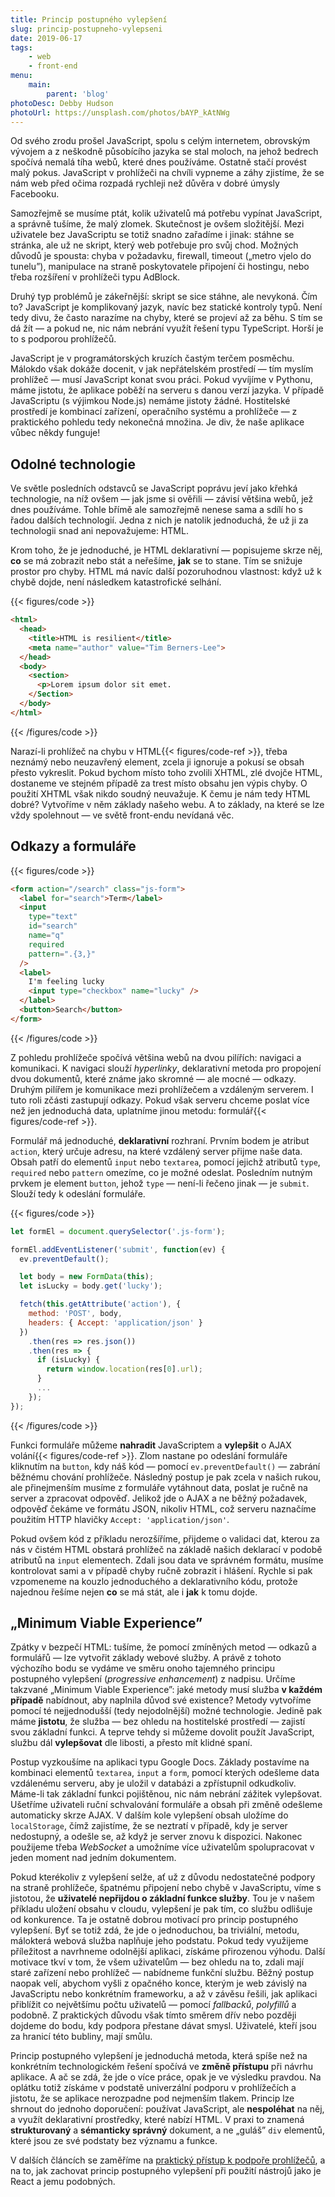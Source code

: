 ```yaml
---
title: Princip postupného vylepšení
slug: princip-postupneho-vylepseni
date: 2019-06-17
tags:
    - web
    - front-end
menu:
    main:
        parent: 'blog'
photoDesc: Debby Hudson
photoUrl: https://unsplash.com/photos/bAYP_kAtNWg
---
```


Od svého zrodu prošel JavaScript, spolu s celým internetem, obrovským vývojem a z neškodně působícího jazyka se stal moloch, na jehož bedrech spočívá nemalá tíha webů, které dnes používáme. Ostatně stačí provést malý pokus. JavaScript v prohlížeči na chvíli vypneme a záhy zjistíme, že se nám web před očima rozpadá rychleji než důvěra v dobré úmysly Facebooku.

<!--more-->

Samozřejmě se musíme ptát, kolik uživatelů má potřebu vypínat JavaScript, a správně tušíme, že malý zlomek. Skutečnost je ovšem složitější. Mezi uživatele bez JavaScriptu se totiž snadno zařadíme i jinak: stáhne se stránka, ale už ne skript, který web potřebuje pro svůj chod. Možných důvodů je spousta: chyba v požadavku, firewall, timeout („metro vjelo do tunelu”), manipulace na straně poskytovatele připojení či hostingu, nebo třeba rozšíření v prohlížeči typu AdBlock.

Druhý typ problémů je zákeřnější: skript se sice stáhne, ale nevykoná. Čím to? JavaScript je komplikovaný jazyk, navíc bez statické kontroly typů. Není tedy divu, že často narazíme na chyby, které se projeví až za běhu. S tím se dá žít — a pokud ne, nic nám nebrání využít řešení typu TypeScript. Horší je to s podporou prohlížečů.

JavaScript je v programátorských kruzích častým terčem posměchu. Málokdo však dokáže docenit, v jak nepřátelském prostředí — tím myslím prohlížeč — musí JavaScript konat svou práci. Pokud vyvíjíme v Pythonu, máme jistotu, že aplikace poběží na serveru s danou verzí jazyka. V případě JavaScriptu (s výjimkou Node.js) nemáme jistoty žádné. Hostitelské prostředí je kombinací zařízení, operačního systému a prohlížeče — z praktického pohledu tedy nekonečná množina. Je div, že naše aplikace vůbec někdy funguje!

## Odolné technologie

Ve světle posledních odstavců se JavaScript poprávu jeví jako křehká technologie, na níž ovšem — jak jsme si ověřili — závisí většina webů, jež dnes používáme. Tohle břímě ale samozřejmě nenese sama a sdílí ho s řadou dalších technologií. Jedna z nich je natolik jednoduchá, že už ji za technologii snad ani nepovažujeme: HTML.

Krom toho, že je jednoduché, je HTML deklarativní — popisujeme skrze něj, **co** se má zobrazit nebo stát a neřešíme, **jak** se to stane. Tím se snižuje prostor pro chyby. HTML má navíc další pozoruhodnou vlastnost: když už k chybě dojde, není následkem katastrofické selhání.

{{< figures/code >}}
```html
<html>
  <head>
    <title>HTML is resilient</title>
    <meta name="author" value="Tim Berners-Lee">
  </head>
  <body>
    <section>
      <p>Lorem ipsum dolor sit emet.
    </Section>
  </body>
</html>
```
{{< /figures/code >}}

Narazí-li prohlížeč na chybu v HTML{{< figures/code-ref >}}, třeba neznámý nebo neuzavřený element, zcela ji ignoruje a pokusí se obsah přesto vykreslit. Pokud bychom místo toho zvolili XHTML, zlé dvojče HTML, dostaneme ve stejném případě za trest místo obsahu jen výpis chyby. O použití XHTML však nikdo soudný neuvažuje. K čemu je nám tedy HTML dobré? Vytvoříme v něm základy našeho webu. A to základy, na které se lze vždy spolehnout — ve světě front-endu nevídaná věc.

## Odkazy a formuláře

{{< figures/code >}}
```html
<form action="/search" class="js-form">
  <label for="search">Term</label>
  <input
    type="text"
    id="search"
    name="q"
    required
    pattern=".{3,}"
  />
  <label>
    I'm feeling lucky
    <input type="checkbox" name="lucky" />
  </label>
  <button>Search</button>
</form>
```
{{< /figures/code >}}

Z pohledu prohlížeče spočívá většina webů na dvou pilířích: navigaci a komunikaci. K navigaci slouží *hyperlinky*, deklarativní metoda pro propojení dvou dokumentů, které známe jako skromné — ale mocné — odkazy. Druhým pilířem je komunikace mezi prohlížečem a vzdáleným serverem. I tuto roli zčásti zastupují odkazy. Pokud však serveru chceme poslat více než jen jednoduchá data, uplatníme jinou metodu: formulář{{< figures/code-ref >}}.

Formulář má jednoduché, **deklarativní** rozhraní. Prvním bodem je atribut `action`, který určuje adresu, na které vzdálený server přijme naše data. Obsah patří do elementů `input` nebo `textarea`, pomocí jejichž atributů `type`, `required` nebo `pattern` omezíme, co je možné odeslat. Posledním nutným prvkem je element `button`, jehož `type` — není-li řečeno jinak — je `submit`. Slouží tedy k odeslání formuláře.

{{< figures/code >}}
```js
let formEl = document.querySelector('.js-form');

formEl.addEventListener('submit', function(ev) {
  ev.preventDefault();

  let body = new FormData(this);
  let isLucky = body.get('lucky');

  fetch(this.getAttribute('action'), {
    method: 'POST', body,
    headers: { Accept: 'application/json' }
  })
    .then(res => res.json())
    .then(res => {
      if (isLucky) {
        return window.location(res[0].url);
      }
      ...
    });
});
```
{{< /figures/code >}}

Funkci formuláře můžeme **nahradit** JavaScriptem a **vylepšit** o AJAX volání{{< figures/code-ref >}}. Zlom nastane po odeslání formuláře kliknutím na `button`, kdy náš kód — pomocí `ev.preventDefault()` — zabrání běžnému chování prohlížeče. Následný postup je pak zcela v našich rukou, ale přinejmenším musíme z formuláře vytáhnout data, poslat je ručně na server a zpracovat odpověď. Jelikož jde o AJAX a ne běžný požadavek, odpověď čekáme ve formátu JSON, nikoliv HTML, což serveru naznačíme použitím HTTP hlavičky `Accept: 'application/json'`.

Pokud ovšem kód z příkladu nerozšíříme, přijdeme o validaci dat, kterou za nás v čistém HTML obstará prohlížeč na základě našich deklarací v podobě atributů na `input` elementech. Zdali jsou data ve správném formátu, musíme kontrolovat sami a v případě chyby ručně zobrazit i hlášení. Rychle si pak vzpomeneme na kouzlo jednoduchého a deklarativního kódu, protože najednou řešíme nejen **co** se má stát, ale i **jak** k tomu dojde.

## „Minimum Viable Experience”

Zpátky v bezpečí HTML: tušíme, že pomocí zmíněných metod — odkazů a formulářů — lze vytvořit základy webové služby. A právě z tohoto výchozího bodu se vydáme ve směru onoho tajemného principu postupného vylepšení (*progressive enhancement*) z nadpisu. Určíme takzvané „Minimum Viable Experience”: jaké metody musí služba **v každém případě** nabídnout, aby naplnila důvod své existence? Metody vytvoříme pomocí té nejjednodušší (tedy nejodolnější) možné technologie. Jedině pak máme **jistotu**, že služba — bez ohledu na hostitelské prostředí — zajistí svou základní funkci. A teprve tehdy si můžeme dovolit použít JavaScript, službu dál **vylepšovat** dle libosti, a přesto mít klidné spaní.

Postup vyzkoušíme na aplikaci typu Google Docs. Základy postavíme na kombinaci elementů `textarea`, `input` a `form`, pomocí kterých odešleme data vzdálenému serveru, aby je uložil v databázi a zpřístupnil odkudkoliv. Máme-li tak základní funkci pojištěnou, nic nám nebrání zážitek vylepšovat. Ušetříme uživateli ruční schvalování formuláře a obsah při změně odešleme automaticky skrze AJAX. V dalším kole vylepšení obsah uložíme do `localStorage`, čímž zajistíme, že se neztratí v případě, kdy je server nedostupný, a odešle se, až když je server znovu k dispozici. Nakonec použijeme třeba *WebSocket* a umožníme více uživatelům spolupracovat v jeden moment nad jedním dokumentem.

Pokud kterékoliv z vylepšení selže, ať už z důvodu nedostatečné podpory na straně prohlížeče, špatnému připojení nebo chybě v JavaScriptu, víme s jistotou, že **uživatelé nepřijdou o základní funkce služby**. Tou je v našem příkladu uložení obsahu v cloudu, vylepšení je pak tím, co službu odlišuje od konkurence. Ta je ostatně dobrou motivací pro princip postupného vylepšení. Byť se totiž zdá, že jde o jednoduchou, ba triviální, metodu, málokterá webová služba naplňuje jeho podstatu. Pokud tedy využijeme příležitost a navrhneme odolnější aplikaci, získáme přirozenou výhodu. Další motivace tkví v tom, že všem uživatelům — bez ohledu na to, zdali mají staré zařízení nebo prohlížeč — nabídneme funkční službu. Běžný postup naopak velí, abychom vyšli z opačného konce, kterým je web závislý na JavaScriptu nebo konkrétním frameworku, a až v závěsu řešili, jak aplikaci přiblížit co největšímu počtu uživatelů — pomocí *fallbacků*, *polyfillů* a podobně. Z praktických důvodu však tímto směrem dřív nebo později dojdeme do bodu, kdy podpora přestane dávat smysl. Uživatelé, kteří jsou za hranicí této bubliny, mají smůlu.

Princip postupného vylepšení je jednoduchá metoda, která spíše než na konkrétním technologickém řešení spočívá ve **změně přístupu** při návrhu aplikace. A ač se zdá, že jde o více práce, opak je ve výsledku pravdou. Na oplátku totiž získáme v podstatě univerzální podporu v prohlížečích a jistotu, že se aplikace nerozpadne pod nejmenším tlakem. Princip lze shrnout do jednoho doporučení: používat JavaScript, ale **nespoléhat** na něj, a využít deklarativní prostředky, které nabízí HTML. V praxi to znamená **strukturovaný** a **sémanticky správný** dokument, a ne „guláš” `div` elementů, které jsou ze své podstaty bez významu a funkce.

V dalších článcích se zaměříme na [praktický přístup k podpoře prohlížečů](/blog/jak-vyzrat-na-podporu-prohlizecu/), a na to, jak zachovat princip postupného vylepšení při použití nástrojů jako je React a jemu podobných.
